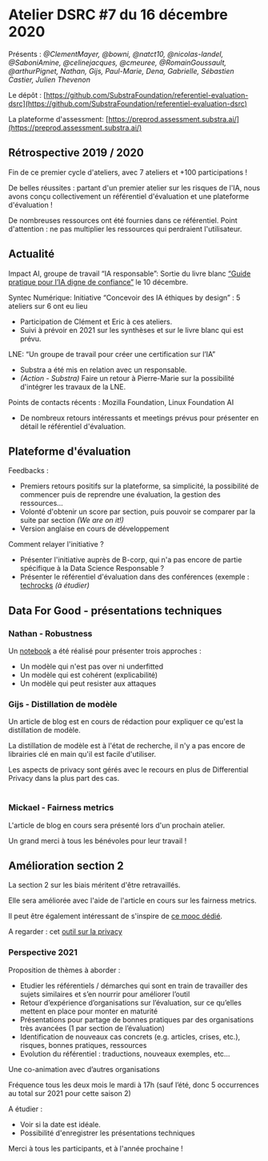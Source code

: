 # Atelier DSRC #7 du 16 décembre 2020

Présents : _@ClementMayer, @bowni, @natct10, @nicolas-landel, @SaboniAmine, @celinejacques, @cmeuree, @RomainGoussault, @arthurPignet, Nathan, Gijs, Paul-Marie, Dena, Gabrielle, Sébastien Castier, Julien Thevenon_

Le dépôt : [https://github.com/SubstraFoundation/referentiel-evaluation-dsrc](https://github.com/SubstraFoundation/referentiel-evaluation-dsrc)

La plateforme d'assessment: [https://preprod.assessment.substra.ai/](https://preprod.assessment.substra.ai/)

## Rétrospective 2019 / 2020

Fin de ce premier cycle d'ateliers, avec 7 ateliers et +100 participations ! 

De belles réussites : partant d'un premier atelier sur les risques de l'IA, nous avons conçu collectivement un référentiel d'évaluation et une plateforme d'évaluation ! 

De nombreuses ressources ont été fournies dans ce référentiel. Point d'attention : ne pas multiplier les ressources qui perdraient l'utilisateur. 

## Actualité 

Impact AI, groupe de travail “IA responsable”: Sortie du livre blanc [“Guide pratique pour l’IA digne de confiance”](https://www.impact-ai.fr/guideiaconfiance/) le 10 décembre.

Syntec Numérique: Initiative “Concevoir des IA éthiques by design” : 5 ateliers sur 6 ont eu lieu

- Participation de Clément et Eric à ces ateliers. 
- Suivi à prévoir en 2021 sur les synthèses et sur le livre blanc qui est prévu.

LNE: “Un groupe de travail pour créer une certification sur l’IA”

- Substra a été mis en relation avec un responsable. 
- _(Action - Substra)_ Faire un retour à Pierre-Marie sur la possibilité d'intégrer les travaux de la LNE. 

Points de contacts récents : Mozilla Foundation, Linux Foundation AI

- De nombreux retours intéressants et meetings prévus pour présenter en détail le référentiel d'évaluation. 

## Plateforme d'évaluation 

Feedbacks : 

- Premiers retours positifs sur la plateforme, sa simplicité, la possibilité de commencer puis de reprendre une évaluation, la gestion des ressources... 
- Volonté d'obtenir un score par section, puis pouvoir se comparer par la suite par section _(We are on it!)_
- Version anglaise en cours de développement 

Comment relayer l'initiative ? 

- Présenter l'initiative auprès de B-corp, qui n'a pas encore de partie spécifique à la Data Science Responsable ? 
- Présenter le référentiel d'évaluation dans des conférences (exemple : [techrocks](https://www.tech.rocks) _(à étudier)_

## Data For Good - présentations techniques

### Nathan - Robustness 

Un [notebook](https://github.com/Nathanlauga/understand-robustness/blob/main/notebooks/understand_robustness.ipynb) a été réalisé pour présenter trois approches : 

- Un modèle qui n'est pas over ni underfitted 
- Un modèle qui est cohérent (explicabilité)
- Un modèle qui peut resister aux attaques 

### Gijs - Distillation de modèle 

Un article de blog est en cours de rédaction pour expliquer ce qu'est la distillation de modèle. 

La distillation de modèle est à l'état de recherche, il n'y a pas encore de librairies clé en main qu'il est facile d'utiliser. 

Les aspects de privacy sont gérés avec le recours en plus de Differential Privacy dans la plus part des cas.  
​
### Mickael - Fairness metrics

L'article de blog en cours sera présenté lors d'un prochain atelier. 

Un grand merci à tous les bénévoles pour leur travail !

## Amélioration section 2

La section 2 sur les biais méritent d'être retravaillés. 

Elle sera améliorée avec l'aide de l'article en cours sur les fairness metrics. 

Il peut être également intéressant de s'inspire de [ce mooc dédié](https://ivado.ca/evenements/bias-and-discrimination-in-ai/).

A regarder : cet [outil sur la privacy](https://gretel.ai)

### Perspective 2021 

Proposition de thèmes à aborder :

- Etudier les référentiels / démarches qui sont en train de travailler des sujets similaires et s’en nourrir pour améliorer l’outil
- Retour d’expérience d’organisations sur l’évaluation, sur ce qu’elles mettent en place pour monter en maturité
- Présentations pour partage de bonnes pratiques par des organisations très avancées (1 par section de l’évaluation)
- Identification de nouveaux cas concrets (e.g. articles, crises, etc.), risques, bonnes pratiques, ressources
- Evolution du référentiel : traductions, nouveaux exemples, etc…

Une co-animation avec d’autres organisations

Fréquence tous les deux mois le mardi à 17h (sauf l’été, donc 5 occurrences au total sur 2021 pour cette saison 2)

A étudier : 

- Voir si la date est idéale. 
- Possibilité d'enregistrer les présentations techniques 


Merci à tous les participants, et à l'année prochaine !
